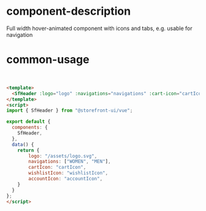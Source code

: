 # component-description
Full width hover-animated component with icons and tabs, e.g. usable for navigation

# common-usage
<br>
<SfHeader logo="/assets/logo.svg" navigations="["WOMAN", "MEN"]" cart-icon="cartIcon" wishlist-icon="wishlistIcon" account-icon="accountIcon" />

```html
<template>
  <SfHeader :logo="logo" :navigations="navigations" :cart-icon="cartIcon" :wishlist-icon="wishlistIcon" :account-icon="accountIcon" />
</template>
<script>
import { SfHeader } from "@storefront-ui/vue";

export default {
  components: {
    SfHeader,
  },
  data() {
    return {
        logo: "/assets/logo.svg",
        navigations: ["WOMEN", "MEN"],
        cartIcon: "cartIcon",
        wishlistIcon: "wishlistIcon",
        accountIcon: "accountIcon",
    }
  }
};
</script>
```